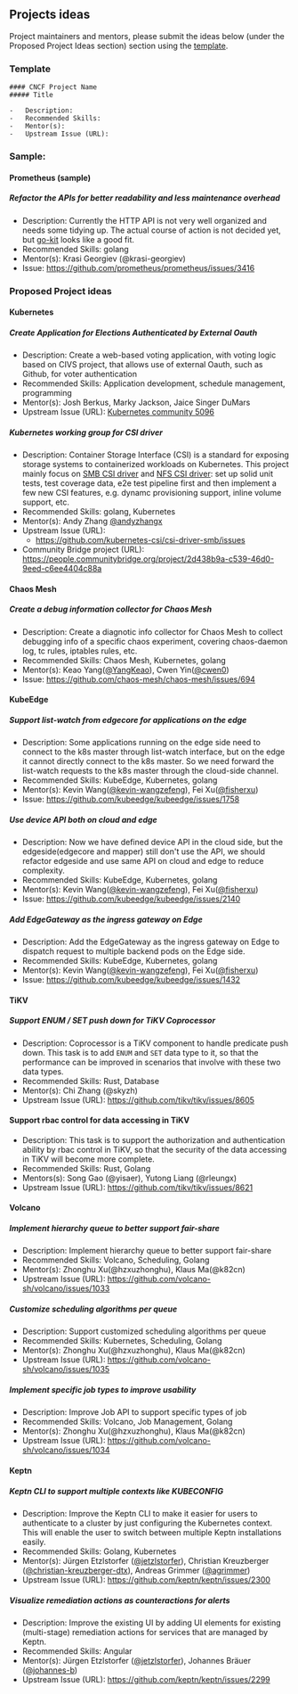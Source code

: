 ## Projects ideas

Project maintainers and mentors, please submit the ideas below (under the Proposed Project Ideas section) section using the [template](/PROJECT_IDEA_TEMPLATE.md).

### Template

```
#### CNCF Project Name
##### Title

-	Description:
-	Recommended Skills:
-	Mentor(s):
-	Upstream Issue (URL):
```

### Sample:

#### Prometheus (sample)
##### Refactor the APIs for better readability and less maintenance overhead

- Description: Currently the HTTP API is not very well organized and needs some tidying up. The actual course of action is not decided yet, but [go-kit](https://github.com/go-kit/kit) looks like a good fit.
-	Recommended Skills: golang
-	Mentor(s): Krasi Georgiev (@krasi-georgiev)
-	Issue: https://github.com/prometheus/prometheus/issues/3416

### Proposed Project ideas

#### Kubernetes
##### Create Application for Elections Authenticated by External Oauth

-	Description: Create a web-based voting application, with voting logic based on CIVS project, that allows use of external Oauth, such as Github, for voter authentication
-	Recommended Skills: Application development, schedule management, programming
-	Mentor(s): Josh Berkus, Marky Jackson, Jaice Singer DuMars
-	Upstream Issue (URL): [Kubernetes community 5096](https://github.com/kubernetes/community/issues/5096)

##### Kubernetes working group for CSI driver

- Description: Container Storage Interface (CSI) is a standard for exposing storage systems to containerized workloads on Kubernetes. This project mainly focus on [SMB CSI driver](https://github.com/kubernetes-csi/csi-driver-smb) and [NFS CSI driver](https://github.com/kubernetes-csi/csi-driver-nfs): set up solid unit tests, test coverage data, e2e test pipeline first and then implement a few new CSI features, e.g. dynamc provisioning support, inline volume support, etc.
- Recommended Skills: golang, Kubernetes
- Mentor(s): Andy Zhang [@andyzhangx](https://github.com/andyzhangx)
- Upstream Issue (URL):
  - https://github.com/kubernetes-csi/csi-driver-smb/issues
- Community Bridge project (URL): https://people.communitybridge.org/project/2d438b9a-c539-46d0-9eed-c6ee4404c88a

#### Chaos Mesh
##### Create a debug information collector for Chaos Mesh

-	Description: Create a diagnotic info collector for Chaos Mesh to collect debugging info of a specific chaos experiment, covering chaos-daemon log, tc rules, iptables rules, etc.
-	Recommended Skills: Chaos Mesh, Kubernetes, golang
-	Mentor(s): Keao Yang([@YangKeao](https://github.com/YangKeao)), Cwen Yin([@cwen0](https://github.com/cwen0))
-	Issue: https://github.com/chaos-mesh/chaos-mesh/issues/694

#### KubeEdge
##### Support list-watch from edgecore for applications on the edge

-	Description: Some applications running on the edge side need to connect to the k8s master through list-watch interface, but on the edge it cannot directly connect to the k8s master. So we need forward the list-watch requests to the k8s master through the cloud-side channel.
-	Recommended Skills: KubeEdge, Kubernetes, golang
-	Mentor(s): Kevin Wang([@kevin-wangzefeng](https://github.com/kevin-wangzefeng)), Fei Xu([@fisherxu](https://github.com/fisherxu))
-	Issue: https://github.com/kubeedge/kubeedge/issues/1758

##### Use device API both on cloud and edge

-	Description: Now we have defined device API in the cloud side, but the edgeside(edgecore and mapper) still don't use the API, we should refactor edgeside and use same API on cloud and edge to reduce complexity.
-	Recommended Skills: KubeEdge, Kubernetes, golang
-	Mentor(s): Kevin Wang([@kevin-wangzefeng](https://github.com/kevin-wangzefeng)), Fei Xu([@fisherxu](https://github.com/fisherxu))
-	Issue: https://github.com/kubeedge/kubeedge/issues/2140

##### Add EdgeGateway as the ingress gateway on Edge

-	Description: Add the EdgeGateway as the ingress gateway on Edge to dispatch request to multiple backend pods on the Edge side.
-	Recommended Skills: KubeEdge, Kubernetes, golang
-	Mentor(s): Kevin Wang([@kevin-wangzefeng](https://github.com/kevin-wangzefeng)), Fei Xu([@fisherxu](https://github.com/fisherxu))
-	Issue: https://github.com/kubeedge/kubeedge/issues/1432

#### TiKV
##### Support ENUM / SET push down for TiKV Coprocessor

- Description: Coprocessor is a TiKV component to handle predicate push down. This task is to add `ENUM` and `SET` data type to it, so that the performance can be improved in scenarios that involve with these two data types.
- Recommended Skills: Rust, Database
- Mentor(s): Chi Zhang (@skyzh)
- Upstream Issue (URL): https://github.com/tikv/tikv/issues/8605

#### Support rbac control for data accessing in TiKV

- Description: This task is to support the authorization and authentication ability by rbac control in TiKV, so that the security of the data accessing in TiKV will become more complete.
- Recommended Skills: Rust, Golang
- Mentors(s): Song Gao (@yisaer), Yutong Liang (@rleungx)
- Upstream Issue (URL): https://github.com/tikv/tikv/issues/8621

#### Volcano
##### Implement hierarchy queue to better support fair-share

-	Description: Implement hierarchy queue to better support fair-share
-	Recommended Skills: Volcano, Scheduling, Golang
-	Mentor(s): Zhonghu Xu(@hzxuzhonghu), Klaus Ma(@k82cn) 
-	Upstream Issue (URL): https://github.com/volcano-sh/volcano/issues/1033

##### Customize scheduling algorithms per queue

-	Description: Support customized scheduling algorithms per queue
-	Recommended Skills: Kubernetes, Scheduling, Golang
-	Mentor(s): Zhonghu Xu(@hzxuzhonghu), Klaus Ma(@k82cn) 
-	Upstream Issue (URL): https://github.com/volcano-sh/volcano/issues/1035

##### Implement specific job types to improve usability

-	Description: Improve Job API to support specific types of job
-	Recommended Skills: Volcano, Job Management, Golang
-	Mentor(s): Zhonghu Xu(@hzxuzhonghu), Klaus Ma(@k82cn) 
-	Upstream Issue (URL): https://github.com/volcano-sh/volcano/issues/1034

#### Keptn
##### Keptn CLI to support multiple contexts like KUBECONFIG

- Description: Improve the Keptn CLI to make it easier for users to authenticate to a cluster by just configuring the Kubernetes context. This will enable the user to switch between multiple Keptn installations easily.
- Recommended Skills: Golang, Kubernetes
- Mentor(s): Jürgen Etzlstorfer ([@jetzlstorfer](https://github.com/jetzlstorfer)), Christian Kreuzberger ([@christian-kreuzberger-dtx](https://github.com/christian-kreuzberger-dtx)), Andreas Grimmer ([@agrimmer](https://github.com/agrimmer))
- Upstream Issue (URL): https://github.com/keptn/keptn/issues/2300

##### Visualize remediation actions as counteractions for alerts

- Description: Improve the existing UI by adding UI elements for existing (multi-stage) remediation actions for services that are managed by Keptn. 
- Recommended Skills: Angular
- Mentor(s): Jürgen Etzlstorfer ([@jetzlstorfer](https://github.com/jetzlstorfer)), Johannes Bräuer ([@johannes-b](https://github.com/johannes-b))
- Upstream Issue (URL): https://github.com/keptn/keptn/issues/2299
